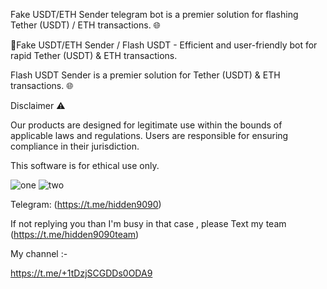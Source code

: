 Fake USDT/ETH Sender telegram bot is a premier solution for flashing Tether (USDT) / ETH transactions. 🌐
  
   
 
🔐Fake USDT/ETH Sender / Flash USDT - Efficient and user-friendly bot for rapid Tether (USDT) & ETH transactions.

Flash USDT Sender is a premier solution for Tether (USDT) & ETH transactions. 🌐

 
Disclaimer ⚠️
 


Our products are designed for legitimate use within the bounds of applicable laws and regulations. Users are responsible for ensuring compliance in their jurisdiction.

This software is for ethical use only.



![one](https://files.catbox.moe/csk3l6.jpg) 
![two](https://files.catbox.moe/dgije6.jpg)





Telegram: (https://t.me/hidden9090)


If not replying you than I'm busy in that case , please Text my team (https://t.me/hidden9090team)


My channel :-

https://t.me/+1tDzjSCGDDs0ODA9







